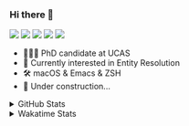 ### Hi there 👋

[![](https://img.shields.io/badge/-Email-325180?logo=maildotru&logoColor=white&style=flat-square)](mailto://wang@tianshu.me)
[![](https://img.shields.io/badge/-GitHub-black?logo=GitHub&style=flat-square)](https://github.com/tshu-w)
[![](https://img.shields.io/badge/-Telegram-26a5e4?labelColor=fafafa&logo=telegram&style=flat-square)](https://t.me/tshu_w) 
[![](https://img.shields.io/badge/-Twitter-1da1f2?logo=Twitter&logoColor=white&style=flat-square)](https://twitter.com/tshu_w)
[![](https://komarev.com/ghpvc/?username=tshu-w&color=blueviolet&style=flat-square)]()



- 🧑🏻‍🎓 PhD candidate at UCAS
- 🔭 Currently interested in Entity Resolution
- 🛠 macOS & Emacs & ZSH
- 🚧 Under construction...

<details>

<summary>GitHub Stats</summary>

![Tianshu's GitHub stats](https://github-readme-stats.vercel.app/api?username=tshu-w&show_icons=true&theme=buefy&count_private=true)
  
</details>


<details>
  <summary>Wakatime Stats</summary>

  Currently, files accessed by tramp cannot be tracked by wakatime, see https://github.com/wakatime/wakatime-mode/issues/27
  <br>
  
<!--START_SECTION:waka-->
**I'm an Early 🐤** 

```text
🌞 Morning    86 commits     █████░░░░░░░░░░░░░░░░░░░░   20.14% 
🌆 Daytime    164 commits    █████████░░░░░░░░░░░░░░░░   38.41% 
🌃 Evening    166 commits    █████████░░░░░░░░░░░░░░░░   38.88% 
🌙 Night      11 commits     ░░░░░░░░░░░░░░░░░░░░░░░░░   2.58%

```
📅 **I'm Most Productive on Monday** 

```text
Monday       102 commits    ██████░░░░░░░░░░░░░░░░░░░   23.89% 
Tuesday      51 commits     ███░░░░░░░░░░░░░░░░░░░░░░   11.94% 
Wednesday    52 commits     ███░░░░░░░░░░░░░░░░░░░░░░   12.18% 
Thursday     47 commits     ██░░░░░░░░░░░░░░░░░░░░░░░   11.01% 
Friday       39 commits     ██░░░░░░░░░░░░░░░░░░░░░░░   9.13% 
Saturday     90 commits     █████░░░░░░░░░░░░░░░░░░░░   21.08% 
Sunday       46 commits     ██░░░░░░░░░░░░░░░░░░░░░░░   10.77%

```


📊 **This Week I Spent My Time On** 

```text
💬 Programming Languages: 
sh                       17 hrs 45 mins      ██████████████░░░░░░░░░░░   55.87% 
Org                      6 hrs 41 mins       █████░░░░░░░░░░░░░░░░░░░░   21.03% 
Emacs Lisp               6 hrs 26 mins       █████░░░░░░░░░░░░░░░░░░░░   20.26% 
Other                    18 mins             ░░░░░░░░░░░░░░░░░░░░░░░░░   1.0% 
JSON                     16 mins             ░░░░░░░░░░░░░░░░░░░░░░░░░   0.87%

🔥 Editors: 
Zsh                      17 hrs 45 mins      ██████████████░░░░░░░░░░░   55.87% 
Emacs                    14 hrs              ███████████░░░░░░░░░░░░░░   44.05% 
Sublime Text             1 min               ░░░░░░░░░░░░░░░░░░░░░░░░░   0.08%

🐱‍💻 Projects: 
emacs                    7 hrs 2 mins        █████░░░░░░░░░░░░░░░░░░░░   22.14% 
Unknown Project          6 hrs 55 mins       █████░░░░░░░░░░░░░░░░░░░░   21.79% 
entity_resolution        6 hrs 37 mins       █████░░░░░░░░░░░░░░░░░░░░   20.86% 
multimodalER             4 hrs 57 mins       ████░░░░░░░░░░░░░░░░░░░░░   15.61% 
Terminal                 4 hrs 39 mins       ███░░░░░░░░░░░░░░░░░░░░░░   14.66%

💻 Operating System: 
Mac                      18 hrs 41 mins      ██████████████░░░░░░░░░░░   58.8% 
Linux                    13 hrs 5 mins       ██████████░░░░░░░░░░░░░░░   41.2%

```

**I Mostly Code in Python** 

```text
Python                   5 repos             ███████░░░░░░░░░░░░░░░░░░   27.78% 
JavaScript               3 repos             ████░░░░░░░░░░░░░░░░░░░░░   16.67% 
HTML                     2 repos             ██░░░░░░░░░░░░░░░░░░░░░░░   11.11% 
Emacs Lisp               2 repos             ██░░░░░░░░░░░░░░░░░░░░░░░   11.11% 
TeX                      2 repos             ██░░░░░░░░░░░░░░░░░░░░░░░   11.11%

```



 Last Updated on 09/07/2021
<!--END_SECTION:waka-->
</details>
